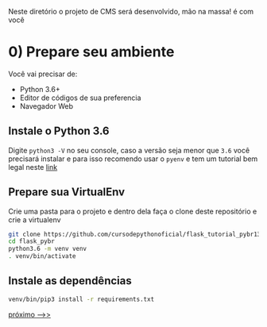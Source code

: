 Neste diretório o projeto de CMS será desenvolvido, mão na massa! é com você

# 0) Prepare seu ambiente

Você vai precisar de:

- Python 3.6+
- Editor de códigos de sua preferencia
- Navegador Web


## Instale o Python 3.6

Digite `python3 -V` no seu console, caso a versão seja menor que `3.6` você precisará instalar e para isso recomendo usar o `pyenv` e tem um tutorial bem legal neste [link](http://blog.abraseucodigo.com.br/instalando-qualquer-versao-do-python-no-linux-macosx-utilizando-pyenv.html)

## Prepare sua VirtualEnv

Crie uma pasta para o projeto e dentro dela faça o clone deste repositório e crie a virtualenv

```bash
git clone https://github.com/cursodepythonoficial/flask_tutorial_pybr13.git flask_pybr
cd flask_pybr
python3.6 -m venv venv
. venv/bin/activate
```

## Instale as dependências

```bash
venv/bin/pip3 install -r requirements.txt
```

[próximo -->>](../../tree/cms/cms)
